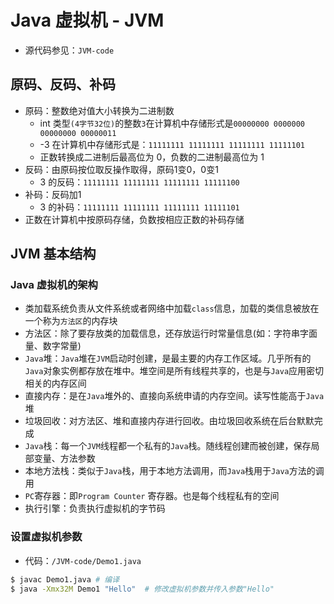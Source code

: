 # Java 虚拟机 - JVM

* 源代码参见：`JVM-code`

## 原码、反码、补码

* 原码：整数绝对值大小转换为二进制数
  * int 类型`(4字节32位)`的整数`3`在计算机中存储形式是`00000000 0000000 00000000 00000011`
  * -3 在计算机中存储形式是：`11111111 11111111 11111111 11111101`
  * 正数转换成二进制后最高位为 0，负数的二进制最高位为 1
* 反码：由原码按位取反操作取得，原码1变0，0变1
  * 3 的反码：`11111111 11111111 11111111 11111100`
* 补码：反码加1
  * 3 的补码：`11111111 11111111 11111111 11111101`
* 正数在计算机中按原码存储，负数按相应正数的补码存储

## JVM 基本结构

### Java 虚拟机的架构

* 类加载系统负责从文件系统或者网络中加载`class`信息，加载的类信息被放在一个称为`方法区`的内存块
* 方法区：除了要存放类的加载信息，还存放运行时常量信息(如：字符串字面量、数字常量)
* `Java`堆：`Java`堆在`JVM`启动时创建，是最主要的内存工作区域。几乎所有的`Java`对象实例都存放在堆中。堆空间是所有线程共享的，也是与`Java`应用密切相关的内存区间
* 直接内存：是在`Java`堆外的、直接向系统申请的内存空间。读写性能高于`Java`堆
* 垃圾回收：对方法区、堆和直接内存进行回收。由垃圾回收系统在后台默默完成
* `Java`栈：每一个`JVM`线程都一个私有的`Java`栈。随线程创建而被创建，保存局部变量、方法参数
* 本地方法栈：类似于`Java`栈，用于本地方法调用，而`Java`栈用于`Java`方法的调用
* `PC`寄存器：即`Program Counter` 寄存器。也是每个线程私有的空间
* 执行引擎：负责执行虚拟机的字节码

### 设置虚拟机参数

* 代码：`/JVM-code/Demo1.java`

```bash
$ javac Demo1.java # 编译
$ java -Xmx32M Demo1 "Hello"  # 修改虚拟机参数并传入参数"Hello"
```

